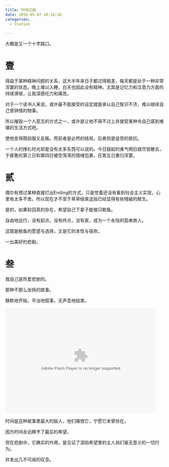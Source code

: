 ```yaml
---
title: 时间之敌
date: 2016-05-07 10:18:10
categories:
  - Station
  
---
```


大概是又一个十字路口。

<!-- more -->

# 壹

得益于某种精神问题的关系，这大半年来日子都过得极差，每天都是处于一种非常浑噩的状态。晚上难以入睡，白天也因此没有精神。尤其是记忆力和注意力方面的持续滑坡，让我深感吃力和痛苦。

对于一个读书人来说，或许最不能接受的设定就是承认自己智识不济，难以继续自己曾钟情的物事。

所以摧毁一个人意志的方式之一，或许是让他不得不过上并接受某种令自己感到难堪的生活方式吧。

使他变得既驯服又反叛。而前者是必然的结局，后者则是徒劳的抵抗。

一个人的挣扎时光却是没有太多东西可以说的。今日鼓起的勇气明日就尽皆散去，于疲惫的第三日和第四日被空荡荡的情绪包裹，在第五日重归浑噩。

# 贰

偶尔有想过某种直接打出Ending的方式，只是觉着还没有看到社会主义实现，心里有太多不舍。所以现在才不至于草草结束这段已经显得有些残破的鲸生。

是的，如果轮回真的存在，希望自己下辈子能做只鲸鱼。

自由地远行，没有起点，没有终点，没有家，成为一个永恒的孤单旅人。

这既是鲸鱼的愿望与选择，又是它的本性与宿命。

一出美好的悲剧。

# 叁

我自己是热爱悲剧的。

那种不那么张扬的故事。

静默地开始，平淡地叙事，无声息地结束。

<embed src="http://player.yinyuetai.com/video/player/780727/v_0.swf" quality="high" width="480" height="334" align="middle"  allowScriptAccess="sameDomain" allowfullscreen="true" type="application/x-shockwave-flash"></embed>

时间是这种故事里最大的敌人，他们痛恨它，宁愿它未曾存在。

因为时间永远赐予了最后的希望。

但在悲剧中，它确实的作用，是见证了深陷希望里的主人翁们毫无意义的一切行为。

并发出几不可闻的叹息。

